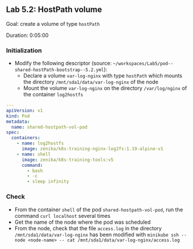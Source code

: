 ## Lab 5.2: HostPath volume

Goal: create a volume of type `hostPath`

Duration: 0:05:00

### Initialization

- Modify the following descriptor (source: `~/workspaces/Lab5/pod--shared-hostPath-bootstrap--5.2.yml`):
  - Declare a volume `var-log-nginx` with type `hostPath` which mounts the directory `/mnt/sda1/data/var-log-nginx` of the node
  - Mount the volume `var-log-nginx` on the directory `/var/log/nginx` of the container `log2hostfs`

```yaml
---
apiVersion: v1
kind: Pod
metadata:
  name: shared-hostpath-vol-pod
spec:
  containers:
    - name: log2hostfs
      image: zenika/k8s-training-nginx-log2fs:1.19-alpine-v1
    - name: shell
      image: zenika/k8s-training-tools:v5
      command:
        - bash
        - -c
        - sleep infinity
```

### Check

- From the container `shell` of the pod `shared-hostpath-vol-pod`, run the command `curl localhost` several times
- Get the name of the node where the pod was scheduled
- From the node, check that the file `access.log` in the directory `/mnt/sda1/data/var-log-nginx` has been modified with `minikube ssh --node <node-name> -- cat /mnt/sda1/data/var-log-nginx/access.log`

<div class="pb"></div>
